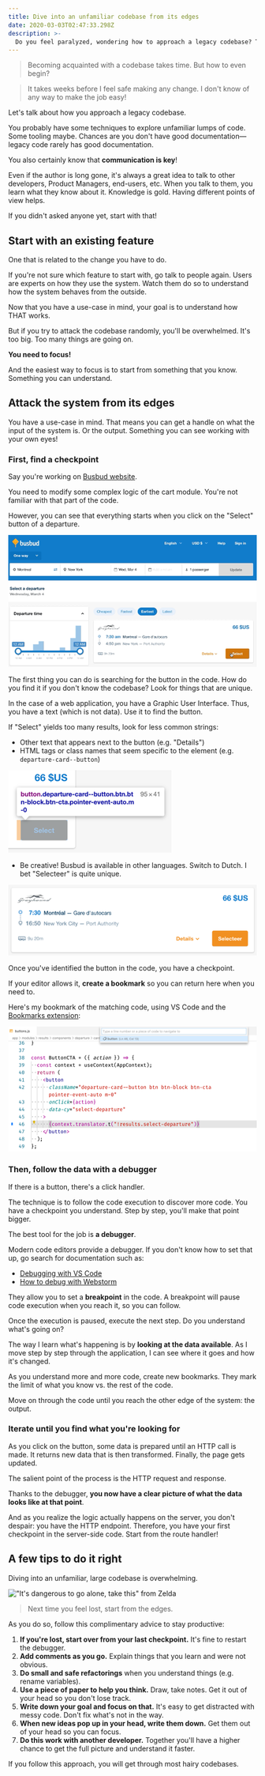 ```yaml
---
title: Dive into an unfamiliar codebase from its edges
date: 2020-03-03T02:47:33.298Z
description: >-
  Do you feel paralyzed, wondering how to approach a legacy codebase? Try to start from the system edges.
---
```


> Becoming acquainted with a codebase takes time. But how to even begin?

> It takes weeks before I feel safe making any change. I don't know of any way to make the job easy!

Let's talk about how you approach a legacy codebase.

You probably have some techniques to explore unfamiliar lumps of code. Some tooling maybe. Chances are you don't have good documentation—legacy code rarely has good documentation.

You also certainly know that **communication is key**!

Even if the author is long gone, it's always a great idea to talk to other developers, Product Managers, end-users, etc. When you talk to them, you learn what they know about it. Knowledge is gold. Having different points of view helps.

If you didn't asked anyone yet, start with that!

## Start with an existing feature

One that is related to the change you have to do.

If you're not sure which feature to start with, go talk to people again. Users are experts on how they use the system. Watch them do so to understand how the system behaves from the outside.

Now that you have a use-case in mind, your goal is to understand how THAT works.

But if you try to attack the codebase randomly, you'll be overwhelmed. It's too big. Too many things are going on.

**You need to focus!**

And the easiest way to focus is to start from something that you know. Something you can understand.

## Attack the system from its edges

You have a use-case in mind. That means you can get a handle on what the input of the system is. Or the output. Something you can see working with your own eyes!

### First, find a checkpoint

Say you're working on [Busbud website](https://busbud.com).

You need to modify some complex logic of the cart module. You're not familiar with that part of the code.

However, you can see that everything starts when you click on the "Select" button of a departure.

![Illustration of clicking on the "select" button](./click-on-button.gif)

The first thing you can do is searching for the button in the code. How do you find it if you don't know the codebase? Look for things that are unique.

In the case of a web application, you have a Graphic User Interface. Thus, you have a text (which is not data). Use it to find the button.

If "Select" yields too many results, look for less common strings:

- Other text that appears next to the button (e.g. "Details")
- HTML tags or class names that seem specific to the element (e.g. `departure-card--button`)

![The button class names](./button-classes.png)

- Be creative! Busbud is available in other languages. Switch to Dutch. I bet "Selecteer" is quite unique.

![Busbud departure card in Dutch](./departure-card-nl.png)

Once you've identified the button in the code, you have a checkpoint.

If your editor allows it, **create a bookmark** so you can return here when you need to.

Here's my bookmark of the matching code, using VS Code and the [Bookmarks extension](https://marketplace.visualstudio.com/items?itemName=alefragnani.Bookmarks):

![Illustration of VS Code bookmark](./bookmark.png)

### Then, follow the data with a debugger

If there is a button, there's a click handler.

The technique is to follow the code execution to discover more code. You have a checkpoint you understand. Step by step, you'll make that point bigger.

The best tool for the job is **a debugger**.

Modern code editors provide a debugger. If you don't know how to set that up, go search for documentation such as:

- [Debugging with VS Code](https://code.visualstudio.com/docs/editor/debugging)
- [How to debug with Webstorm](https://blog.jetbrains.com/webstorm/2018/01/how-to-debug-with-webstorm/)

They allow you to set a **breakpoint** in the code. A breakpoint will pause code execution when you reach it, so you can follow.

Once the execution is paused, execute the next step. Do you understand what's going on?

The way I learn what's happening is by **looking at the data available**. As I move step by step through the application, I can see where it goes and how it's changed.

As you understand more and more code, create new bookmarks. They mark the limit of what you know vs. the rest of the code.

Move on through the code until you reach the other edge of the system: the output.

### Iterate until you find what you're looking for

As you click on the button, some data is prepared until an HTTP call is made. It returns new data that is then transformed. Finally, the page gets updated.

The salient point of the process is the HTTP request and response.

Thanks to the debugger, **you now have a clear picture of what the data looks like at that point**.

And as you realize the logic actually happens on the server, you don't despair: you have the HTTP endpoint. Therefore, you have your first checkpoint in the server-side code. Start from the route handler!

## A few tips to do it right

Diving into an unfamiliar, large codebase is overwhelming.

!["It's dangerous to go alone, take this" from Zelda](/assets/dangerous-to-go-alone.png)

> Next time you feel lost, start from the edges.

As you do so, follow this complimentary advice to stay productive:

1. **If you're lost, start over from your last checkpoint.** It's fine to restart the debugger.
2. **Add comments as you go.** Explain things that you learn and were not obvious.
3. **Do small and safe refactorings** when you understand things (e.g. rename variables).
4. **Use a piece of paper to help you think.** Draw, take notes. Get it out of your head so you don't lose track.
5. **Write down your goal and focus on that.** It's easy to get distracted with messy code. Don't fix what's not in the way.
6. **When new ideas pop up in your head, write them down.** Get them out of your head so you can focus.
7. **Do this work with another developer.** Together you'll have a higher chance to get the full picture and understand it faster.

If you follow this approach, you will get through most hairy codebases.
